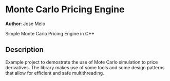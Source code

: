 # Monte Carlo Pricing Engine

**Author**: Jose Melo

Simple Monte Carlo Pricing Engine in C++

## Description

Example project to demostrate the use of Mote Carlo simulation to price derivatives. The library makes use of some tools and some design patterns that allow for efficient and safe multithreading.
